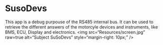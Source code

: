 # SusoDevs
This app is a debug purpouse of the RS485 internal bus. It can be used to retrieve the different answers of the motorcyle devices and instruments, like BMS, ECU, Display and electronics.
<img
src=“Resources/screen.jpg”
raw=true
alt=“Subject SuSoDevs”
style=“margin-right: 10px;”
/>
